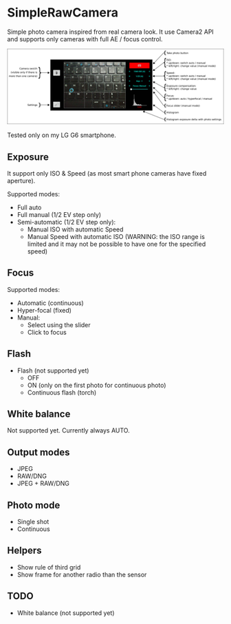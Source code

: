 # SimpleRawCamera

Simple photo camera inspired from real camera look.
It use Camera2 API and supports only cameras with full AE / focus control.

![Main View](doc/img/help.jpg)

Tested only on my LG G6 smartphone.

## Exposure

It support only ISO & Speed (as most smart phone cameras have fixed aperture).

Supported modes:
* Full auto
* Full manual (1/2 EV step only)
* Semi-automatic (1/2 EV step only):
  * Manual ISO with automatic Speed
  * Manual Speed with automatic ISO (WARNING: the ISO range is limited and it may not be possible to have one for the specified speed)

## Focus

Supported modes:
* Automatic (continuous)
* Hyper-focal (fixed)
* Manual:
  * Select using the slider
  * Click to focus

## Flash

* Flash (not supported yet)
  * OFF
  * ON (only on the first photo for continuous photo)
  * Continuous flash (torch)

## White balance

Not supported yet.
Currently always AUTO.

## Output modes

* JPEG
* RAW/DNG
* JPEG + RAW/DNG

## Photo mode

* Single shot
* Continuous

## Helpers
* Show rule of third grid
* Show frame for another radio than the sensor

## TODO

* White balance (not supported yet)
